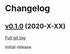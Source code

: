 # Changelog

## [v0.1.0](https://github.com/peps1/airdcpp-advanced-sharing/tree/v0.1.0) (2020-X-XX)
[Full git log](https://github.com/peps1/airdcpp-advanced-sharing/compare/ASDF...v0.1.0)

Initial release

